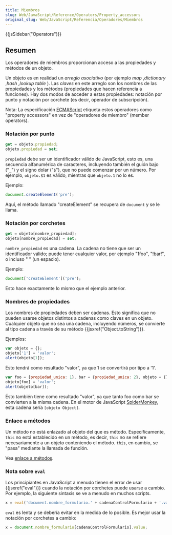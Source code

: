 ```yaml
---
title: Miembros
slug: Web/JavaScript/Reference/Operators/Property_accessors
original_slug: Web/JavaScript/Referencia/Operadores/Miembros
---
```


{{jsSidebar("Operators")}}

## Resumen

Los operadores de miembros proporcionan acceso a las propiedades y métodos de un objeto.

Un objeto es en realidad un _arreglo asociativo_ (por ejemplo _map_ ,_dictionary_ ,_hash_ ,_lookup table_ ). Las _claves_ en este arreglo son los nombres de las propiedades y los métodos (propiedades que hacen referencia a funciones). Hay dos modos de acceder a estas propiedades: notación por punto y notación por corchete (es decir, operador de subscripción).

Nota: La especificación [ECMAScript](/es/docs/Glossary/ECMAScript) etiqueta estos operadores como "property accessors" en vez de "operadores de miembro" (member operators).

### Notación por punto

```js
get = objeto.propiedad;
objeto.propiedad = set;
```

`propiedad` debe ser un identificador válido de JavaScript, esto es, una secuencia alfanumérica de caracteres, incluyendo también el guión bajo ("`_`") y el signo dolar ("`$`"), que no puede comenzar por un número. Por ejemplo, `objeto.$1` es válido, mientras que `objeto.1` no lo es.

Ejemplo:

```js
document.createElement('pre');
```

Aquí, el método llamado "createElement" se recupera de `document` y se le llama.

### Notación por corchetes

```js
get = objeto[nombre_propiedad];
objeto[nombre_propiedad] = set;
```

`nombre_propiedad` es una cadena. La cadena no tiene que ser un identificador válido; puede tener cualquier valor, por ejemplo "1foo", "!bar!", o incluso " " (un espacio).

Ejemplo:

```js
document['createElement']('pre');
```

Esto hace exactamente lo mismo que el ejemplo anterior.

### Nombres de propiedades

Los nombres de propiedades deben ser cadenas. Esto significa que no pueden usarse objetos distintos a cadenas como claves en un objeto. Cualquier objeto que no sea una cadena, incluyendo números, se convierte al tipo cadena a través de su método {{jsxref("Object.toString")}}.

Ejemplos:

```js
var objeto = {};
objeto['1'] = 'valor';
alert(objeto[1]);
```

Ésto tendrá como resultado "valor", ya que 1 se convertirá por tipo a '1'.

```js
var foo = {propiedad_unica: 1}, bar = {propiedad_unica: 2}, objeto = {};
objeto[foo] = 'valor';
alert(objeto[bar]);
```

Ésto también tiene como resultado "valor", ya que tanto foo como bar se convierten a la misma cadena. En el motor de JavaScript [SpiderMonkey](/es/docs/Mozilla/SpiderMonkey), esta cadena sería `[objeto Object]`.

### Enlace a métodos

Un método no está enlazado al objeto del que es método. Específicamente, `this` no está establecido en un método, es decir, `this` no se refiere necesariamente a un objeto conteniendo el método. `this`, en cambio, se "pasa" mediante la llamada de función.

Vea [enlace a métodos](/es/docs/Web/JavaScript/Referencia/Operadores/this#Funciones_enlazadas).

### Nota sobre `eval`

Los principiantes en JavaScript a menudo tienen el error de usar {{jsxref("eval")}} cuando la notación por corchetes puede usarse a cambio. Por ejemplo, la siguiente sintaxis se ve a menudo en muchos scripts.

```js
x = eval('document.nombre_formulario.' + cadenaControlFormulario + '.value');
```

`eval` es lenta y se debería evitar en la medida de lo posible. Es mejor usar la notación por corchetes a cambio:

```js
x = document.nombre_formulario[cadenaControlFormulario].value;
```
